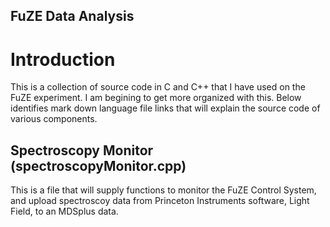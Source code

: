 ## FuZE Data Analysis

# Introduction

This is a collection of source code in C and C++ that I have used on the FuZE experiment. I am begining to get more organized with this. Below identifies mark down language file links that will explain the source code of various components.


## Spectroscopy Monitor (spectroscopyMonitor.cpp)

This is a file that will supply functions to monitor the FuZE Control System, and upload spectroscoy data from Princeton Instruments software, Light Field, to an MDSplus data.